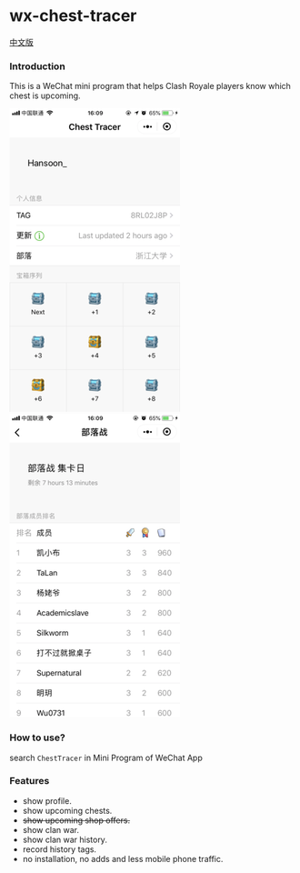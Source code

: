 # wx-chest-tracer

[中文版](./README_CN.md)

### Introduction

This is a WeChat mini program that helps Clash Royale players know which chest is upcoming.

![alt text](./doc/ui_1.png)![alt text](./doc/ui_2.png)

### How to use?

search `ChestTracer` in Mini Program of WeChat App

### Features

- show profile.
- show upcoming chests.
- ~~show upcoming shop offers.~~
- show clan war.
- show clan war history.
- record history tags.
- no installation, no adds and less mobile phone traffic.
